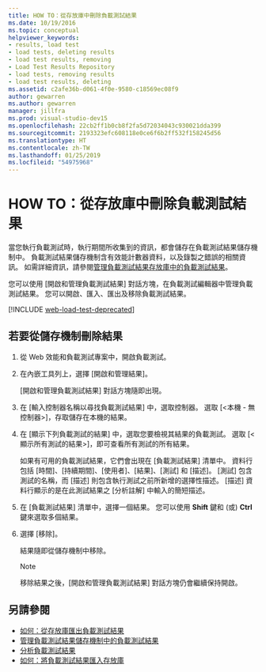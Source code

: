 ```yaml
---
title: HOW TO：從存放庫中刪除負載測試結果
ms.date: 10/19/2016
ms.topic: conceptual
helpviewer_keywords:
- results, load test
- load tests, deleting results
- load test results, removing
- Load Test Results Repository
- load tests, removing results
- load test results, deleting
ms.assetid: c2afe36b-d061-4f0e-9580-c18569ec08f9
author: gewarren
ms.author: gewarren
manager: jillfra
ms.prod: visual-studio-dev15
ms.openlocfilehash: 22cb2ff1b0cb8f2fa5d72034043c930021dda399
ms.sourcegitcommit: 2193323efc608118e0ce6f6b2ff532f158245d56
ms.translationtype: HT
ms.contentlocale: zh-TW
ms.lasthandoff: 01/25/2019
ms.locfileid: "54975968"
---
```

# <a name="how-to-delete-load-test-results-from-a-repository"></a>HOW TO：從存放庫中刪除負載測試結果

當您執行負載測試時，執行期間所收集到的資訊，都會儲存在負載測試結果儲存機制中。 負載測試結果儲存機制含有效能計數器資料，以及錄製之錯誤的相關資訊。 如需詳細資訊，請參閱[管理負載測試結果存放庫中的負載測試結果](../test/manage-load-test-results-in-the-load-test-results-repository.md)。

您可以使用 [開啟和管理負載測試結果] 對話方塊，在負載測試編輯器中管理負載測試結果。 您可以開啟、匯入、匯出及移除負載測試結果。

[!INCLUDE [web-load-test-deprecated](includes/web-load-test-deprecated.md)]

## <a name="to-delete-results-from-a-repository"></a>若要從儲存機制刪除結果

1.  從 Web 效能和負載測試專案中，開啟負載測試。

2.  在內嵌工具列上，選擇 [開啟和管理結果]。

     [開啟和管理負載測試結果] 對話方塊隨即出現。

3.  在 [輸入控制器名稱以尋找負載測試結果] 中，選取控制器。 選取 [\<本機 - 無控制器>]，存取儲存在本機的結果。

4.  在 [顯示下列負載測試的結果] 中，選取您要檢視其結果的負載測試。 選取 [\<顯示所有測試的結果>]，即可查看所有測試的所有結果。

     如果有可用的負載測試結果，它們會出現在 [負載測試結果] 清單中。 資料行包括 [時間]、[持續期間]、[使用者]、[結果]、[測試] 和 [描述]。 [測試] 包含測試的名稱，而 [描述] 則包含執行測試之前所新增的選擇性描述。 [描述] 資料行顯示的是在此測試結果之 [分析註解] 中輸入的簡短描述。

5.  在 [負載測試結果] 清單中，選擇一個結果。 您可以使用 **Shift** 鍵和 (或) **Ctrl** 鍵來選取多個結果。

6.  選擇 [移除]。

     結果隨即從儲存機制中移除。

    > [!NOTE]
    > 移除結果之後，[開啟和管理負載測試結果] 對話方塊仍會繼續保持開啟。

## <a name="see-also"></a>另請參閱

- [如何：從存放庫匯出負載測試結果](../test/how-to-export-load-test-results-from-a-repository.md)
- [管理負載測試結果儲存機制中的負載測試結果](../test/manage-load-test-results-in-the-load-test-results-repository.md)
- [分析負載測試結果](../test/analyze-load-test-results-using-the-load-test-analyzer.md)
- [如何：將負載測試結果匯入存放庫](../test/how-to-import-load-test-results-into-a-repository.md)